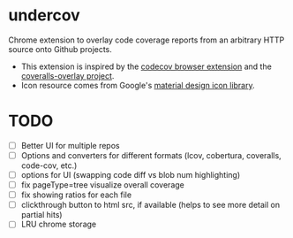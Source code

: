 # undercov

Chrome extension to overlay code coverage reports from an arbitrary HTTP source onto Github projects.

* This extension is inspired by the [codecov browser extension](https://github.com/codecov/browser-extension) and the [coveralls-overlay project](https://github.com/kwonoj/coveralls-overlay).
* Icon resource comes from Google's [material design icon library](https://www.google.com/design/icons/#ic_visibility).

# TODO

- [ ] Better UI for multiple repos
- [ ] Options and converters for different formats (lcov, cobertura, coveralls, code-cov, etc.)
- [ ] options for UI (swapping code diff vs blob num highlighting)
- [ ] fix pageType=tree visualize overall coverage
- [ ] fix showing ratios for each file
- [ ] clickthrough button to html src, if available (helps to see more detail on partial hits)
- [ ] LRU chrome storage
